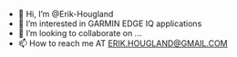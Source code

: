 - 👋 Hi, I’m @Erik-Hougland
- 👀 I’m interested in GARMIN EDGE IQ applications
- 💞️ I’m looking to collaborate on ...
- 📫 How to reach me  AT ERIK.HOUGLAND@GMAIL.COM

<!---
Erik-Hougland/Erik-Hougland is a ✨ special ✨ repository because its `README.md` (this file) appears on your GitHub profile.
You can click the Preview link to take a look at your changes.
--->

